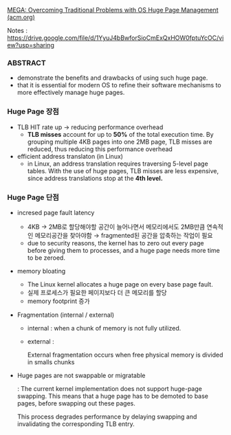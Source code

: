 [MEGA: Overcoming Traditional Problems with OS Huge Page Management (acm.org)](https://dl.acm.org/doi/pdf/10.1145/3319647.3325839?casa_token=gFbH49qvYEEAAAAA:Jw8warRQR_0ylBtxcGQXTCuWcfj3pXNqaI1BfQsFbKIZ8HrSNgbvQVWF_cBmd9ICmUTlpMQHnGtz)

Notes : https://drive.google.com/file/d/1YyuJ4bBwforSioCmExQxHOW0fptuYcOC/view?usp=sharing

### ABSTRACT

- demonstrate the benefits and drawbacks of using
such huge page.
- that it is essential
for modern OS to refine their software mechanisms to more
effectively manage huge pages.

### Huge Page 장점

- TLB HIT rate up → reducing performance overhead
    - **TLB misses** account for up to **50%** of the total execution time.
    By grouping multiple 4KB pages into one 2MB page, TLB misses are reduced, thus reducing this performance overhead
- efficient address translaton (in Linux)
    - in Linux, an address translation requires traversing 5-level page tables. With the use of huge pages, TLB misses are less expensive, since address translations stop at the **4th level.**

### Huge Page 단점

- incresed page fault latency
    - 4KB → 2MB로 할당해야할 공간이 늘어나면서 메모리에서도 2MB만큼 연속적인 메모리공간을 찾아야함
    → fragmented된 공간을 압축하는 작업이 필요
    - due to security reasons, the kernel has to zero out every page before giving them to processes, and a huge page needs more time to be zeroed.
- memory bloating
    - The Linux kernel allocates a huge page
    on every base page fault.
    - 실제 프로세스가 필요한 페이지보다 더 큰 메모리를 할당
    - memory footprint 증가
- Fragmentation (internal / external)
    - internal : 
    when a chunk of memory is not fully utilized.
    - external :
        
        External fragmentation occurs when free
        physical memory is divided in smalls chunks
        
- Huge pages are not swappable or migratable
    
    : The current kernel implementation does not support huge-page swapping. 
    This means that a huge page has to be demoted
    to base pages, before swapping out these pages. 
    
    This process degrades performance by delaying swapping and invalidating the corresponding TLB entry.
